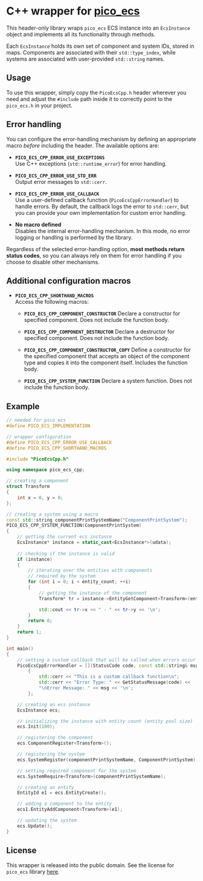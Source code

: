 # C++ wrapper for [pico_ecs](https://github.com/empyreanx/pico_headers/blob/main/pico_ecs.h)

This header-only library wraps `pico_ecs` ECS instance into an `EcsInstance` object and implements all its functionality through methods.

Each `EcsInstance` holds its own set of component and system IDs, stored in maps. Components are associated with their `std::type_index`, while systems are associated with user-provided `std::string` names.

## Usage

To use this wrapper, simply copy the `PicoEcsCpp.h` header wherever you need and adjust the `#include` path inside it to correctly point to the `pico_ecs.h` in your project.

## Error handling

You can configure the error-handling mechanism by defining an appropriate macro *before* including the header. The available options are:

- **`PICO_ECS_CPP_ERROR_USE_EXCEPTIONS`**  
  Use C++ exceptions (`std::runtime_error`) for error handling.

- **`PICO_ECS_CPP_ERROR_USE_STD_ERR`**  
  Output error messages to `std::cerr`. 

- **`PICO_ECS_CPP_ERROR_USE_CALLBACK`**  
  Use a user-defined callback function (`PicoEcsCppErrorHandler`) to handle errors. By default, the callback logs the error to `std::cerr`, but you can provide your own implementation for custom error handling.

- **No macro defined**  
  Disables the internal error-handling mechanism. In this mode, no error logging or handling is performed by the library.

Regardless of the selected error-handling option, __most methods return status codes__, so you can always rely on them for error handling if you choose to disable other mechanisms.

## Additional configuration macros

- **`PICO_ECS_CPP_SHORTHAND_MACROS`**  
  Access the following macros:

    -  **`PICO_ECS_CPP_COMPONENT_CONSTRUCTOR`**
    Declare a constructor for specified component. Does not include the function body.

    - **`PICO_ECS_CPP_COMPONENT_DESTRUCTOR`**
    Declare a destructor for specified component. Does not include the function body.

    - **`PICO_ECS_CPP_COMPONENT_CONSTRUCTOR_COPY`**
    Define a constructor for the specified component that accepts an object of the component type and copies it into the component itself. Includes the function body.

    - **`PICO_ECS_CPP_SYSTEM_FUNCTION`**
    Declare a system function. Does not include the function body.

## Example

```cpp
// needed for pico_ecs
#define PICO_ECS_IMPLEMENTATION

// wrapper configuration
#define PICO_ECS_CPP_ERROR_USE_CALLBACK
#define PICO_ECS_CPP_SHORTHAND_MACROS

#include "PicoEcsCpp.h"

using namespace pico_ecs_cpp;

// creating a component
struct Transform
{
    int x = 0, y = 0;
};

// creating a system using a macro
const std::string componentPrintSystemName("ComponentPrintSystem");
PICO_ECS_CPP_SYSTEM_FUNCTION(ComponentPrintSystem)
{
    // getting the current ecs instance
    EcsInstance* instance = static_cast<EcsInstance*>(udata);
    
    // checking if the instance is valid
    if (instance)
    {
        // iterating over the entities with components
        // required by the system
        for (int i = 0; i < entity_count; ++i)
        {
            // getting the instance of the component
            Transform* tr = instance->EntityGetComponent<Transform>(entities[i]);

            std::cout << tr->x << " - " << tr->y << '\n';
        }
        return 0;
    }
    return 1;
}

int main()
{
    // setting a custom callback that will be called when errors occur
    PicoEcsCppErrorHandler = [](StatusCode code, const std::string& msg)
        {
            std::cerr << "This is a custom callback function\n";
            std::cerr << "Error Type: " << GetStatusMessage(code) << 
            "\nError Message: " << msg << '\n';
        };

    // creating an ecs instance
    EcsInstance ecs;

    // initializing the instance with entity count (entity pool size)
    ecs.Init(100);

    // registering the component
    ecs.ComponentRegister<Transform>();

    // registering the system
    ecs.SystemRegister(componentPrintSystemName, ComponentPrintSystem);

    // setting required component for the system
    ecs.SystemRequire<Transform>(componentPrintSystemName);

    // creating an entity
    EntityId e1 = ecs.EntityCreate();

    // adding a component to the entity
    ecs1.EntityAddComponent<Transform>(e1);

    // updating the system
    ecs.Update();
}
```

## License

This wrapper is released into the public domain.
See the license for `pico_ecs` library [here](https://github.com/empyreanx/pico_headers/blob/fcdc26d0d5955ba57917628e1dd24970957176b9/pico_ecs.h#L1500).
